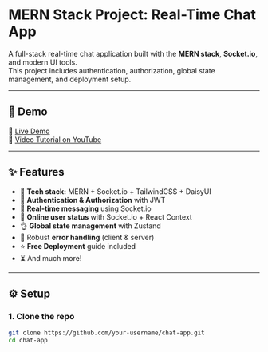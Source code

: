 
# MERN Stack Project: Real-Time Chat App

A full-stack real-time chat application built with the **MERN stack**, **Socket.io**, and modern UI tools.  
This project includes authentication, authorization, global state management, and deployment setup.

---

## 🚀 Demo
🔗 [Live Demo](#)  
🎥 [Video Tutorial on YouTube](#)

---

## ✨ Features
- 🌟 **Tech stack:** MERN + Socket.io + TailwindCSS + DaisyUI  
- 🎃 **Authentication & Authorization** with JWT  
- 👾 **Real-time messaging** using Socket.io  
- 🚀 **Online user status** with Socket.io + React Context  
- 👌 **Global state management** with Zustand  
- 🐞 Robust **error handling** (client & server)  
- ⭐ **Free Deployment** guide included  
- ⏳ And much more!

---

## ⚙️ Setup

### 1. Clone the repo
```bash
git clone https://github.com/your-username/chat-app.git
cd chat-app

